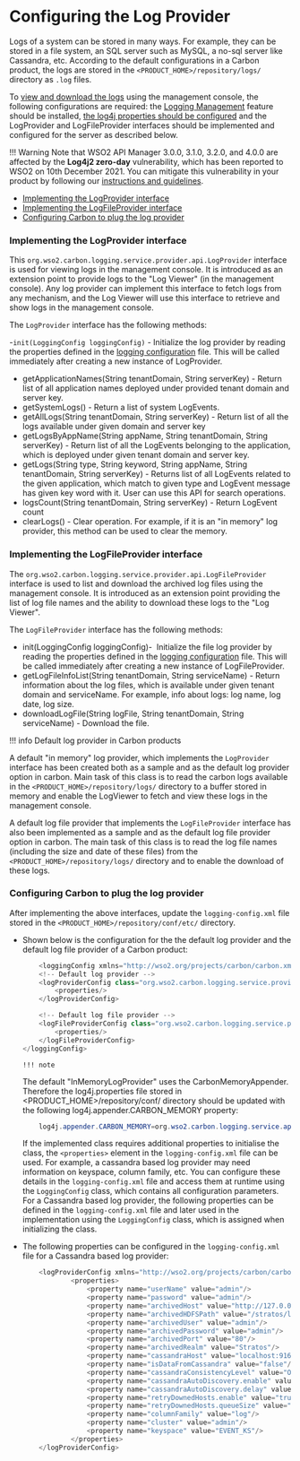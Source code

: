 # Configuring the Log Provider

Logs of a system can be stored in many ways. For example, they can be stored in a file system, an SQL server such as MySQL, a no-sql server like Cassandra, etc. According to the default configurations in a Carbon product, the logs are stored in the `<PRODUCT_HOME>/repository/logs/` directory as `.log` files.

To [view and download the logs](https://docs.wso2.com/display/ADMIN44x/View+and+Download+Logs) using the management console, the following configurations are required: the [Logging Management](https://docs.wso2.com/display/ADMIN44x/Monitoring+Logs+using+Management+Console) feature should be installed, [the log4j properties should be configured](https://docs.wso2.com/display/ADMIN44x/Configuring+Log4j+Properties) and the LogProvider and LogFileProvider interfaces should be implemented and configured for the server as described below.

!!! Warning
    Note that WSO2 API Manager 3.0.0, 3.1.0, 3.2.0, and 4.0.0 are affected by the **Log4j2 zero-day** vulnerability, which has been reported to WSO2 on 10th December 2021. You can mitigate this vulnerability in your product by following our [instructions and guidelines](https://docs.wso2.com/pages/viewpage.action?pageId=180948677).

-   [Implementing the LogProvider interface](#ConfiguringtheLogProvider-ImplementingtheLogProviderinterface)
-   [Implementing the LogFileProvider interface](#ConfiguringtheLogProvider-ImplementingtheLogFileProviderinterface)
-   [Configuring Carbon to plug the log provider](#ConfiguringtheLogProvider-ConfiguringCarbontoplugthelogprovider)

### Implementing the LogProvider interface

This `org.wso2.carbon.logging.service.provider.api.LogProvider` interface is used for viewing logs in the management console. It is introduced as an extension point to provide logs to the "Log Viewer" (in the management console). Any log provider can implement this interface to fetch logs from any mechanism, and the Log Viewer will use this interface to retrieve and show logs in the management console.

The `LogProvider` interface has the following methods:

-`init(LoggingConfig loggingConfig)` - Initialize the log provider by reading the properties defined in the [logging configuration](#ConfiguringtheLogProvider-ConfigureLogProvidersinCarbonProducts) file. This will be called immediately after creating a new instance of LogProvider.
-   getApplicationNames(String tenantDomain, String serverKey) - Return list of all application names deployed under provided tenant domain and server key.
-   getSystemLogs() - Return a list of system LogEvents.
-   getAllLogs(String tenantDomain, String serverKey) - Return list of all the logs available under given domain and server key
-   getLogsByAppName(String appName, String tenantDomain, String serverKey) - Return list of all the LogEvents belonging to the application, which is deployed under given tenant domain and server key.
-   getLogs(String type, String keyword, String appName, String tenantDomain, String serverKey) - Returns list of all LogEvents related to the given application, which match to given type and LogEvent message has given key word with it. User can use this API for search operations.
-   logsCount(String tenantDomain, String serverKey) - Return LogEvent count
-   clearLogs() - Clear operation. For example, if it is an "in memory" log provider, this method can be used to clear the memory.

### Implementing the LogFileProvider interface

The `org.wso2.carbon.logging.service.provider.api.LogFileProvider` interface is used to list and download the archived log files using the management console. It is introduced as an extension point providing the list of log file names and the ability to download these logs to the "Log Viewer".

The `LogFileProvider` interface has the following methods:

-   init(LoggingConfig loggingConfig)-  Initialize the file log provider by reading the properties defined in the [logging configuration](#ConfiguringtheLogProvider-ConfigureLogProvidersinCarbonproducts) file. This will be called immediately after creating a new instance of LogFileProvider.
-   getLogFileInfoList(String tenantDomain, String serviceName) - Return information about the log files, which is available under given tenant domain and serviceName. For example, info about logs: log name, log date, log size.
-   downloadLogFile(String logFile, String tenantDomain, String serviceName) - Download the file.

!!! info
Default log provider in Carbon products

A default "in memory" log provider, which implements the `LogProvider` interface has been created both as a sample and as the default log provider option in carbon. Main task of this class is to read the carbon logs available in the `<PRODUCT_HOME>/repository/logs/` directory to a buffer stored in memory and enable the LogViewer to fetch and view these logs in the management console.

A default log file provider that implements the `LogFileProvider` interface has also been implemented as a sample and as the default log file provider option in carbon. The main task of this class is to read the log file names (including the size and date of these files) from the `<PRODUCT_HOME>/repository/logs/` directory and to enable the download of these logs.


### Configuring Carbon to plug the log provider

After implementing the above interfaces, update the `logging-config.xml` file stored in the `<PRODUCT_HOME>/repository/conf/etc/` directory.

-   Shown below is the configuration for the the default log provider and the default log file provider of a Carbon product:

    ``` java
        <loggingConfig xmlns="http://wso2.org/projects/carbon/carbon.xml">
        <!-- Default log provider -->
        <logProviderConfig class="org.wso2.carbon.logging.service.provider.InMemoryLogProvider">
            <properties/>
        </logProviderConfig>

        <!-- Default log file provider -->
        <logFileProviderConfig class="org.wso2.carbon.logging.service.provider.FileLogProvider">
            <properties/>
        </logFileProviderConfig>
    </loggingConfig>
    ```
        !!! note
    The default "InMemoryLogProvider" uses the CarbonMemoryAppender. Therefore the log4j.properties file stored in &lt;PRODUCT\_HOME&gt;/repository/conf/ directory should be updated with the following log4j.appender.CARBON\_MEMORY property:

    ``` java
        log4j.appender.CARBON_MEMORY=org.wso2.carbon.logging.service.appender.CarbonMemoryAppender]
    ```


    If the implemented class requires additional properties to initialise the class, the `<properties>` element in the `logging-config.xml` file can be used. For example, a cassandra based log provider may need information on keyspace, column family, etc. You can configure these details in the `logging-config.xml` file and access them at runtime using the `LoggingConfig` class, which contains all configuration parameters. For a Cassandra based log provider, the following properties can be defined in the `logging-config.xml` file and later used in the implementation using the `LoggingConfig` class, which is assigned when initializing the class.

-   The following properties can be configured in the `logging-config.xml` file for a Cassandra based log provider:

    ``` java
        <logProviderConfig xmlns="http://wso2.org/projects/carbon/carbon.xml" class="org.wso2.carbon.logging.service.provider.CassandraLogProvider">
                <properties>
                    <property name="userName" value="admin"/>
                    <property name="password" value="admin"/>
                    <property name="archivedHost" value="http://127.0.0.1/logs/stratos/0/WSO2%20Stratos%20Manager/"/>
                    <property name="archivedHDFSPath" value="/stratos/logs"/>
                    <property name="archivedUser" value="admin"/>
                    <property name="archivedPassword" value="admin"/>
                    <property name="archivedPort" value="80"/>
                    <property name="archivedRealm" value="Stratos"/>
                    <property name="cassandraHost" value="localhost:9160"/>
                    <property name="isDataFromCassandra" value="false"/>
                    <property name="cassandraConsistencyLevel" value="ONE"/>
                    <property name="cassandraAutoDiscovery.enable" value="false"/>
                    <property name="cassandraAutoDiscovery.delay" value="1000"/>
                    <property name="retryDownedHosts.enable" value="true"/>
                    <property name="retryDownedHosts.queueSize" value="10"/>
                    <property name="columnFamily" value="log"/>
                    <property name="cluster" value="admin"/>
                    <property name="keyspace" value="EVENT_KS"/>
                </properties>
        </logProviderConfig>
    ```


